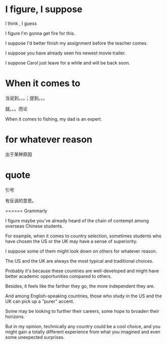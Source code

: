 # I figure, I suppose

 I think , I guess

 I figure I'm gonna get fire for this.

 I suppose I'd better finish my assignment before the teacher comes.

 I suppose you have already seen his newest movie trailer.

I suppose Carol just leave for a while and will be back soon.

# When it comes to 

当说到。。。；提到。。。

就。。。而论

 When it comes to fishing, my dad is an expert.

# for whatever reason

出于某种原因

# quote

引号

有反讽的意思。



======  Grammarly

I figure maybe you've already heard of the chain of contempt among overseas Chinese students.

For example, when it comes to country selection, sometimes students who have chosen the US or the UK may have a sense of superiority.

I suppose some of them might look down on others for whatever reason.

The US and the UK are always the most typical and traditional choices.

Probably it's because these countries are well-developed and might have better academic opportunities compared to others.

Besides, it feels like the farther they go, the more independent they are.

And among English-speaking countries, those who study in the US and the UK can pick up a "purer" accent.

Some may be looking to further their careers, some hope to broaden their horizons.

But in my opinion, technically any country could be a cool choice, and you might gain a totally different experience from what you imagined and even some unexpected surprises.

